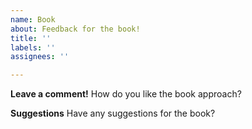 ```yaml
---
name: Book
about: Feedback for the book!
title: ''
labels: ''
assignees: ''

---
```


**Leave a comment!**
How do you like the book approach?

**Suggestions**
Have any suggestions for the book?
